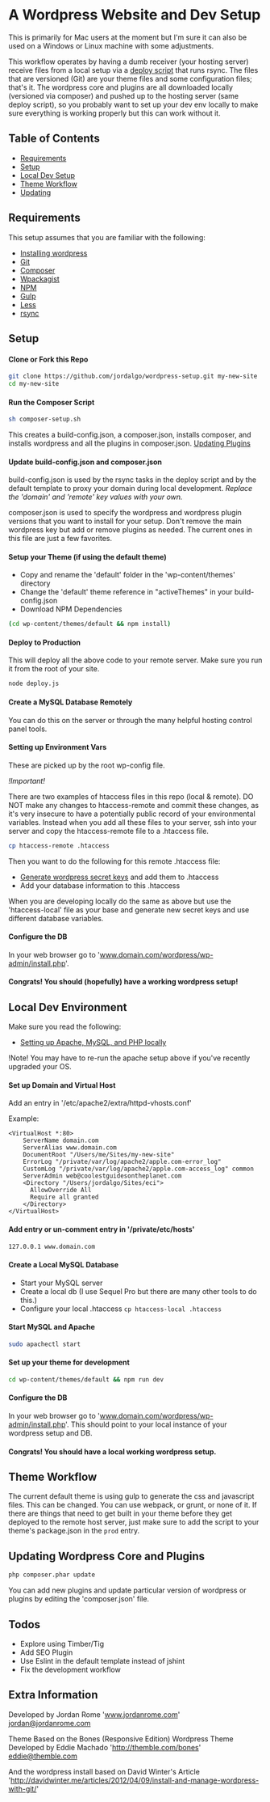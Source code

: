 # A Wordpress Website and Dev Setup

This is primarily for Mac users at the moment but I'm sure it can also be used on a Windows or Linux machine with some adjustments.

This workflow operates by having a dumb receiver (your hosting server) receive files from a local setup via a [deploy script](./deploy.js) that runs rsync. The files that are versioned (Git) are your theme files and some configuration files; that's it. The wordpress core and plugins are all downloaded locally (versioned via composer) and pushed up to the hosting server (same deploy script), so you probably want to set up your dev env locally to make sure everything is working properly but this can work without it.

## Table of Contents
* [Requirements](#requirements)
* [Setup](#setup)
* [Local Dev Setup](#local)
* [Theme Workflow](#theme)
* [Updating](#updating)

<a name="requirements"></a>
## Requirements

This setup assumes that you are familiar with the following:
* [Installing wordpress](https://codex.wordpress.org/Installing_WordPress)
* [Git](https://git-scm.com/)
* [Composer](https://getcomposer.org/)
* [Wpackagist](http://wpackagist.org/)
* [NPM](https://www.npmjs.com/)
* [Gulp](http://gulpjs.com/)
* [Less](http://lesscss.org/)
* [rsync](http://linux.die.net/man/1/rsync)


<a name="setup"></a>
## Setup

#### Clone or Fork this Repo

```bash
git clone https://github.com/jordalgo/wordpress-setup.git my-new-site
cd my-new-site
```

#### Run the Composer Script

```bash
sh composer-setup.sh
```

This creates a build-config.json, a composer.json, installs composer, and installs wordpress and all the plugins in composer.json. [Updating Plugins](#updating)

#### Update build-config.json and composer.json

build-config.json is used by the rsync tasks in the deploy script and by the default template to proxy your domain during local development.
*Replace the 'domain' and 'remote' key values with your own.*

composer.json is used to specify the wordpress and wordpress plugin versions that you want to install for your setup. Don't remove the main wordpress key but add or remove plugins as needed. The current ones in this file are just a few favorites.

#### Setup your Theme (if using the default theme)

* Copy and rename the 'default' folder in the 'wp-content/themes' directory
* Change the 'default' theme reference in "activeThemes" in your build-config.json
* Download NPM Dependencies

```bash
(cd wp-content/themes/default && npm install)
```

#### Deploy to Production

This will deploy all the above code to your remote server. Make sure you run it from the root of your site.

```bash
node deploy.js
```

#### Create a MySQL Database Remotely

You can do this on the server or through the many helpful hosting control panel tools.

#### Setting up Environment Vars

These are picked up by the root wp-config file.

*!Important!*

There are two examples of htaccess files in this repo (local & remote). DO NOT make any changes to htaccess-remote and commit these changes, as it's very insecure to have a potentially public record of your environmental variables. Instead when you add all these files to your server, ssh into your server and copy the htaccess-remote file to a .htaccess file.

```bash
cp htaccess-remote .htaccess
```

Then you want to do the following for this remote .htaccess file:

* [Generate wordpress secret keys](https://api.wordpress.org/secret-key/1.1/salt/) and add them to .htaccess
* Add your database information to this .htaccess

When you are developing locally do the same as above but use the 'htaccess-local' file
as your base and generate new secret keys and use different database variables.

#### Configure the DB

In your web browser go to 'www.domain.com/wordpress/wp-admin/install.php'.

#### Congrats! You should (hopefully) have a working wordpress setup!


<a name="local"></a>
## Local Dev Environment

Make sure you read the following:
* [Setting up Apache, MySQL, and PHP locally](http://jason.pureconcepts.net/2012/10/install-apache-php-mysql-mac-os-x/)

!Note! You may have to re-run the apache setup above if you've recently upgraded your OS.

#### Set up Domain and Virtual Host

Add an entry in '/etc/apache2/extra/httpd-vhosts.conf'

Example:
```
<VirtualHost *:80>
    ServerName domain.com
    ServerAlias www.domain.com
    DocumentRoot "/Users/me/Sites/my-new-site"
    ErrorLog "/private/var/log/apache2/apple.com-error_log"
    CustomLog "/private/var/log/apache2/apple.com-access_log" common
    ServerAdmin web@coolestguidesontheplanet.com
    <Directory "/Users/jordalgo/Sites/eci">
      AllowOverride All
      Require all granted
    </Directory>
</VirtualHost>
```

#### Add entry or un-comment entry in '/private/etc/hosts'

```bash
127.0.0.1 www.domain.com
```

#### Create a Local MySQL Database

* Start your MySQL server
* Create a local db (I use Sequel Pro but there are many other tools to do this.)
* Configure your local .htaccess `cp htaccess-local .htaccess`

#### Start MySQL and Apache

```bash
sudo apachectl start
```

#### Set up your theme for development

```bash
cd wp-content/themes/default && npm run dev
```

#### Configure the DB

In your web browser go to 'www.domain.com/wordpress/wp-admin/install.php'.
This should point to your local instance of your wordpress setup and DB.

#### Congrats! You should have a local working wordpress setup.

<a href="theme"></a>
## Theme Workflow

The current default theme is using gulp to generate the css and javascript files. This can be changed. You can use webpack, or grunt, or none of it. If there are things that need to get built in your theme before they get deployed to the remote host server, just make sure to add the script to your theme's package.json in the `prod` entry.

<a href="updating"></a>
## Updating Wordpress Core and Plugins

```bash
php composer.phar update
```

You can add new plugins and update particular version of wordpress or plugins
by editing the 'composer.json' file.

## Todos
* Explore using Timber/Tig
* Add SEO Plugin
* Use Eslint in the default template instead of jshint
* Fix the development workflow

## Extra Information


Developed by Jordan Rome
'www.jordanrome.com'
jordan@jordanrome.com

Theme Based on the Bones (Responsive Edition) Wordpress Theme
Developed by Eddie Machado
'http://themble.com/bones'
eddie@themble.com

And the wordpress install based on
David Winter's Article
'http://davidwinter.me/articles/2012/04/09/install-and-manage-wordpress-with-git/'


